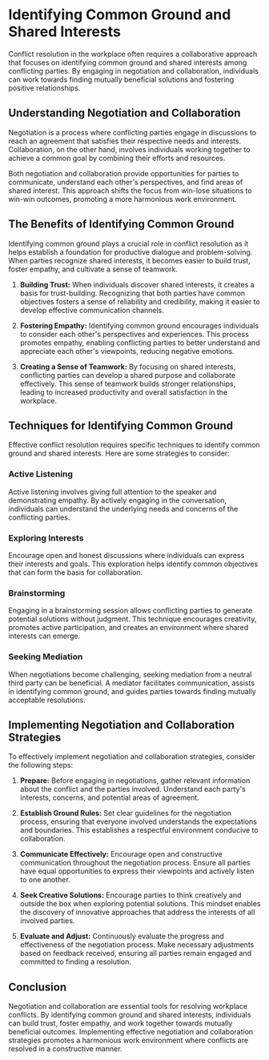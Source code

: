 Identifying Common Ground and Shared Interests
===============================================================================================================

Conflict resolution in the workplace often requires a collaborative approach that focuses on identifying common ground and shared interests among conflicting parties. By engaging in negotiation and collaboration, individuals can work towards finding mutually beneficial solutions and fostering positive relationships.

Understanding Negotiation and Collaboration
-------------------------------------------

Negotiation is a process where conflicting parties engage in discussions to reach an agreement that satisfies their respective needs and interests. Collaboration, on the other hand, involves individuals working together to achieve a common goal by combining their efforts and resources.

Both negotiation and collaboration provide opportunities for parties to communicate, understand each other's perspectives, and find areas of shared interest. This approach shifts the focus from win-lose situations to win-win outcomes, promoting a more harmonious work environment.

The Benefits of Identifying Common Ground
-----------------------------------------

Identifying common ground plays a crucial role in conflict resolution as it helps establish a foundation for productive dialogue and problem-solving. When parties recognize shared interests, it becomes easier to build trust, foster empathy, and cultivate a sense of teamwork.

1. **Building Trust:** When individuals discover shared interests, it creates a basis for trust-building. Recognizing that both parties have common objectives fosters a sense of reliability and credibility, making it easier to develop effective communication channels.

2. **Fostering Empathy:** Identifying common ground encourages individuals to consider each other's perspectives and experiences. This process promotes empathy, enabling conflicting parties to better understand and appreciate each other's viewpoints, reducing negative emotions.

3. **Creating a Sense of Teamwork:** By focusing on shared interests, conflicting parties can develop a shared purpose and collaborate effectively. This sense of teamwork builds stronger relationships, leading to increased productivity and overall satisfaction in the workplace.

Techniques for Identifying Common Ground
----------------------------------------

Effective conflict resolution requires specific techniques to identify common ground and shared interests. Here are some strategies to consider:

### Active Listening

Active listening involves giving full attention to the speaker and demonstrating empathy. By actively engaging in the conversation, individuals can understand the underlying needs and concerns of the conflicting parties.

### Exploring Interests

Encourage open and honest discussions where individuals can express their interests and goals. This exploration helps identify common objectives that can form the basis for collaboration.

### Brainstorming

Engaging in a brainstorming session allows conflicting parties to generate potential solutions without judgment. This technique encourages creativity, promotes active participation, and creates an environment where shared interests can emerge.

### Seeking Mediation

When negotiations become challenging, seeking mediation from a neutral third party can be beneficial. A mediator facilitates communication, assists in identifying common ground, and guides parties towards finding mutually acceptable resolutions.

Implementing Negotiation and Collaboration Strategies
-----------------------------------------------------

To effectively implement negotiation and collaboration strategies, consider the following steps:

1. **Prepare:** Before engaging in negotiations, gather relevant information about the conflict and the parties involved. Understand each party's interests, concerns, and potential areas of agreement.

2. **Establish Ground Rules:** Set clear guidelines for the negotiation process, ensuring that everyone involved understands the expectations and boundaries. This establishes a respectful environment conducive to collaboration.

3. **Communicate Effectively:** Encourage open and constructive communication throughout the negotiation process. Ensure all parties have equal opportunities to express their viewpoints and actively listen to one another.

4. **Seek Creative Solutions:** Encourage parties to think creatively and outside the box when exploring potential solutions. This mindset enables the discovery of innovative approaches that address the interests of all involved parties.

5. **Evaluate and Adjust:** Continuously evaluate the progress and effectiveness of the negotiation process. Make necessary adjustments based on feedback received, ensuring all parties remain engaged and committed to finding a resolution.

Conclusion
----------

Negotiation and collaboration are essential tools for resolving workplace conflicts. By identifying common ground and shared interests, individuals can build trust, foster empathy, and work together towards mutually beneficial outcomes. Implementing effective negotiation and collaboration strategies promotes a harmonious work environment where conflicts are resolved in a constructive manner.
